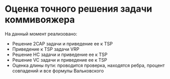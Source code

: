 # Оценка точного решения задачи коммивояжера
На данный момент реализовано:
- Решение 2CAP задачи и приведение ее к TSP
- Приведение к TSP задачи VRP
- Решение HC задачи и приведение ее к TSP
- Решение VC задачи и приведение ее к TSP
- Оценка длины пути: проводится проверка, находятся ребра, процент совпадений и все формулы Вальковского
